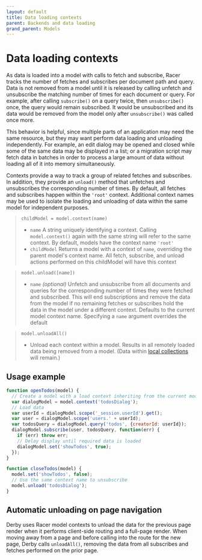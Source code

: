 ```yaml
---
layout: default
title: Data loading contexts
parent: Backends and data loading
grand_parent: Models
---
```


# Data loading contexts

As data is loaded into a model with calls to fetch and subscribe, Racer tracks the number of fetches and subscribes per document path and query. Data is not removed from a model until it is released by calling unfetch and unsubscribe the matching number of times for each document or query. For example, after calling `subscribe()` on a query twice, then `unsubscribe()` once, the query would remain subscribed. It would be unsubscribed and its data would be removed from the model only after `unsubscribe()` was called once more.

This behavior is helpful, since multiple parts of an application may need the same resource, but they may want perform data loading and unloading independently. For example, an edit dialog may be opened and closed while some of the same data may be displayed in a list; or a migration script may fetch data in batches in order to process a large amount of data without loading all of it into memory simultaneously.

Contexts provide a way to track a group of related fetches and subscribes. In addition, they provide an `unload()` method that unfetches and unsubscribes the corresponding number of times. By default, all fetches and subscribes happen within the `'root'` context. Additional context names may be used to isolate the loading and unloading of data within the same model for independent purposes.

> `childModel = model.context(name)`
> * `name` A string uniquely identifying a context. Calling `model.context()` again with the same string will refer to the same context. By default, models have the context name `'root'`
> * `childModel` Returns a model with a context of `name`, overriding the parent model's context name. All fetch, subscribe, and unload actions performed on this childModel will have this context

> `model.unload([name])`
> * `name` *(optional)* Unfetch and unsubscribe from all documents and queries for the corresponding number of times they were fetched and subscribed. This will end subscriptions and remove the data from the model if no remaining fetches or subscribes hold the data in the model under a different context. Defaults to the current model context name. Specifying a `name` argument overrides the default

> `model.unloadAll()`
> * Unload each context within a model. Results in all remotely loaded data being removed from a model. (Data within [local collections](paths#local-and-remote-collections) will remain.)

## Usage example

```js
function openTodos(model) {
  // Create a model with a load context inheriting from the current model
  var dialogModel = model.context('todosDialog');
  // Load data
  var userId = dialogModel.scope('_session.userId').get();
  var user = dialogModel.scope('users.' + userId);
  var todosQuery = dialogModel.query('todos', {creatorId: userId});
  dialogModel.subscribe(user, todosQuery, function(err) {
    if (err) throw err;
    // Delay display until required data is loaded
    dialogModel.set('showTodos', true);
  });
}

function closeTodos(model) {
  model.set('showTodos', false);
  // Use the same context name to unsubscribe
  model.unload('todosDialog');
}
```

## Automatic unloading on page navigation

Derby uses Racer model contexts to unload the data for the previous page render when it performs client-side routing and a full-page render. When moving away from a page and before calling into the route for the new page, Derby calls `unloadAll()`, removing the data from all subscribes and fetches performed on the prior page.

